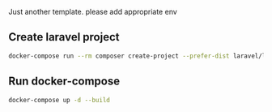 Just another template. please add appropriate env

Create laravel project
----------------------

```bash
docker-compose run --rm composer create-project --prefer-dist laravel/laravel .
```

Run docker-compose
------------------

```bash
docker-compose up -d --build
```